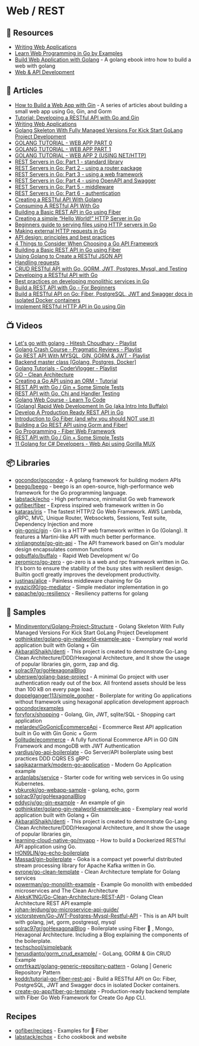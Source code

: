 # Web / REST

## 📘 Resources
- [Writing Web Applications](https://go.dev/doc/articles/wiki/)
- [Learn Web Programming in Go by Examples](https://gowebexamples.com/)
- [Build Web Application with Golang](https://astaxie.gitbooks.io/build-web-application-with-golang/content/en/) - A golang ebook intro how to build a web with golang
- [Web & API Development](https://github.com/golang/go/wiki/Articles#web--api-development)

## 📕 Articles
- [How to Build a Web App with Gin](https://universalglue.dev/series/how-to-build-a-web-app-with-gin/) - A series of articles about building a small web app using Go, Gin, and Gorm
- [Tutorial: Developing a RESTful API with Go and Gin](https://go.dev/doc/tutorial/web-service-gin)
- [Writing Web Applications](https://go.dev/doc/articles/wiki/)
- [Golang Skeleton With Fully Managed Versions For Kick Start GoLang Project Development](https://www.mindinventory.com/blog/golang-project-structure/)
- [GOLANG TUTORIAL - WEB APP PART 0](https://www.bogotobogo.com/GoLang/GoLang_Web.php)
- [GOLANG TUTORIAL - WEB APP PART 1](https://www.bogotobogo.com/GoLang/GoLang_Web_Application_1.php)
- [GOLANG TUTORIAL - WEB APP 2 (USING NET/HTTP)](https://www.bogotobogo.com/GoLang/GoLang_Web_Application_2.php)
- [REST Servers in Go: Part 1 - standard library](https://eli.thegreenplace.net/2021/rest-servers-in-go-part-1-standard-library/)
- [REST Servers in Go: Part 2 - using a router package](https://eli.thegreenplace.net/2021/rest-servers-in-go-part-2-using-a-router-package/)
- [REST Servers in Go: Part 3 - using a web framework](https://eli.thegreenplace.net/2021/rest-servers-in-go-part-3-using-a-web-framework/)
- [REST Servers in Go: Part 4 - using OpenAPI and Swagger](https://eli.thegreenplace.net/2021/rest-servers-in-go-part-4-using-openapi-and-swagger/)
- [REST Servers in Go: Part 5 - middleware](https://eli.thegreenplace.net/2021/rest-servers-in-go-part-5-middleware/)
- [REST Servers in Go: Part 6 - authentication](https://eli.thegreenplace.net/2021/rest-servers-in-go-part-6-authentication/)
- [Creating a RESTful API With Golang](https://tutorialedge.net/golang/creating-restful-api-with-golang/)
- [Consuming A RESTful API With Go](https://tutorialedge.net/golang/consuming-restful-api-with-go/)
- [Building a Basic REST API in Go using Fiber](https://tutorialedge.net/golang/basic-rest-api-go-fiber/)
- [Creating a simple “Hello World!” HTTP Server in Go](https://medium.com/rungo/creating-a-simple-hello-world-http-server-in-go-31c7fd70466e)
- [Beginners guide to serving files using HTTP servers in Go](https://medium.com/rungo/beginners-guide-to-serving-files-using-http-servers-in-go-4e542e628eac)
- [Making external HTTP requests in Go](https://medium.com/rungo/making-external-http-requests-in-go-eb4c015f8839)
- [API design: principles and best practices](https://yourbasic.org/algorithms/your-basic-api/)
- [4 Things to Consider When Choosing a Go API Framework](https://markphelps.me/posts/4-things-to-consider-when-choosing-a-go-api-framework/)
- [Building a Basic REST API in Go using Fiber](https://tutorialedge.net/golang/basic-rest-api-go-fiber/)
- [Using Golang to Create a RESTful JSON API](https://andela.com/insights/using-golang-to-create-a-restful-json-api/)
- [Handling requests](https://livebook.manning.com/book/go-web-programming/chapter-3/29)
- [CRUD RESTful API with Go, GORM, JWT, Postgres, Mysql, and Testing](https://levelup.gitconnected.com/crud-restful-api-with-go-gorm-jwt-postgres-mysql-and-testing-460a85ab7121)
- [Developing a RESTful API with Go](https://dev.to/kevwan/developing-a-restful-api-with-go-3jo5)
- [Best practices on developing monolithic services in Go](https://dev.to/kevwan/best-practices-on-developing-monolithic-services-in-go-3c95)
- [Build a REST API with Go - For Beginners](https://dev.to/karanpratapsingh/build-a-rest-api-with-go-for-beginners-3gp)
- [Build a RESTful API on Go: Fiber, PostgreSQL, JWT and Swagger docs in isolated Docker containers](https://dev.to/koddr/build-a-restful-api-on-go-fiber-postgresql-jwt-and-swagger-docs-in-isolated-docker-containers-475j)
- [Implement RESTful HTTP API in Go using Gin](https://dev.to/techschoolguru/implement-restful-http-api-in-go-using-gin-4ap1)
## 📺 Videos
- [Let's go with golang - Hitesh Choudhary - Playlist](https://www.youtube.com/playlist?list=PLRAV69dS1uWQGDQoBYMZWKjzuhCaOnBpa)
- [Golang Crash Course - Pragmatic Reviews - Playlist](https://www.youtube.com/playlist?list=PL3eAkoh7fypqUQUQPn-bXtfiYT_ZSVKmB)
- [Go REST API With MYSQL, GIN, GORM & JWT - Playlist](https://www.youtube.com/playlist?list=PLkVx132FdJZlTc_1gucKZ00b_s45DQlVQ)
- [Backend master class [Golang, Postgres, Docker]](https://www.youtube.com/playlist?list=PLy_6D98if3ULEtXtNSY_2qN21VCKgoQAE)
- [Golang Tutorials - CoderVlogger - Playlist](https://www.youtube.com/playlist?list=PLxa49UnOmIzr3Zm8DyzRlOwnXdgiYSJzA)
- [GO - Clean Architecture](https://www.youtube.com/playlist?list=PL7Bs8ngpweC6KN8g1_LS4Be0bWXB23UKB)
- [Creating a Go API using an ORM - Tutorial](https://www.youtube.com/watch?v=VAGodyl84OY&list=PLzUGFf4GhXBL4GHXVcMMvzgtO8-WEJIoY&index=6)
- [REST API with Go / Gin + Some Simple Tests](https://www.youtube.com/watch?v=LOn1GUsjOF4)
- [REST API with Go, Chi and Handler Testing](https://www.youtube.com/watch?v=zeme_TmXyBk)
- [Golang Web Course - Learn To Code](https://www.youtube.com/playlist?list=PLSak_q1UXfPrba68q2afhFq4aBAPVSDbj)
- [[Golang] Rapid Web Development In Go (aka Intro Into Buffalo)](https://www.youtube.com/watch?v=J0JnHNgPMRk)
- [Develop A Production Ready REST API in Go](https://tutorialedge.net/courses/go-rest-api-course/)
- [Introduction to Go Fiber (and why you should NOT use it)](https://www.youtube.com/watch?v=INt68SlX-LE)
- [Building a Go REST API using Gorm and Fiber!](https://www.youtube.com/watch?v=Iq2qT0fRhAA)
- [Go Programming - Fiber Web Framework](https://www.youtube.com/watch?v=xHvzNJzA9DQ)
- [REST API with Go / Gin + Some Simple Tests](https://www.youtube.com/watch?v=LOn1GUsjOF4)
- [11 Golang for C# Developers - Web Api using Gorilla MUX](https://www.youtube.com/watch?v=hd5GoTjlCW4)
## 📦 Libraries
- [gocondor/gocondor](https://github.com/gocondor/gocondor) - A golang framework for building modern APIs
- [beego/beego](https://github.com/beego/beego) - beego is an open-source, high-performance web framework for the Go programming language.
- [labstack/echo](https://github.com/labstack/echo) - High performance, minimalist Go web framework
- [gofiber/fiber](https://github.com/gofiber/fiber) - Express inspired web framework written in Go
- [kataras/iris](https://github.com/kataras/iris) - The fastest HTTP/2 Go Web Framework. AWS Lambda, gRPC, MVC, Unique Router, Websockets, Sessions, Test suite, Dependency Injection and more
- [gin-gonic/gin](https://github.com/gin-gonic/gin) - Gin is a HTTP web framework written in Go (Golang). It features a Martini-like API with much better performance.
- [xinliangnote/go-gin-api](https://github.com/xinliangnote/go-gin-api) - The API framework based on Gin's modular design encapsulates common functions
- [gobuffalo/buffalo](https://github.com/gobuffalo/buffalo) - Rapid Web Development w/ Go
- [zeromicro/go-zero](https://github.com/zeromicro/go-zero) - go-zero is a web and rpc framework written in Go. It's born to ensure the stability of the busy sites with resilient design. Builtin goctl greatly improves the development productivity.
- [justinas/alice](https://github.com/justinas/alice) - Painless middleware chaining for Go
- [eyazici90/go-mediator](https://github.com/eyazici90/go-mediator) - Simple mediator implementation in go
- [eapache/go-resiliency](https://github.com/eapache/go-resiliency) - Resiliency patterns for golang
## 🚀 Samples
- [Mindinventory/Golang-Project-Structure](https://github.com/Mindinventory/Golang-Project-Structure) - Golang Skeleton With Fully Managed Versions For Kick Start GoLang Project Development
- [gothinkster/golang-gin-realworld-example-app](https://github.com/gothinkster/golang-gin-realworld-example-app) - Exemplary real world application built with Golang + Gin
- [AkbaraliShaikh/denti](https://github.com/AkbaraliShaikh/denti) - This project is created to demonstrate Go-Lang Clean Architecture/DDD/Hexagonal Architecture, and It show the usage of popular libraries gin, gorm, zap and dig.
- [solrac97gr/goHexagonalBlog](https://github.com/solrac97gr/goHexagonalBlog)
- [uberswe/golang-base-project](https://github.com/uberswe/golang-base-project) - A minimal Go project with user authentication ready out of the box. All frontend assets should be less than 100 kB on every page load.
- [doppelganger113/simple_gopher](https://github.com/doppelganger113/simple_gopher) - Boilerplate for writing Go applications without framework using hexagonal application development approach
- [gocondor/examples](https://github.com/gocondor/examples)
- [foryforx/shopping](https://github.com/foryforx/shopping) - Golang, Gin, JWT, sqlite/SQL - Shopping cart application
- [melardev/GoGonicEcommerceApi](https://github.com/melardev/GoGonicEcommerceApi) - Ecommerce Rest API application built in Go with Gin Gonic + Gorm
- [5olitude/ecommerce](https://github.com/5olitude/ecommerce) - A fully functional Ecommerce API in GO GIN Framework and mongoDB with JWT Authentication
- [vardius/go-api-boilerplate](https://github.com/vardius/go-api-boilerplate) - Go Server/API boilerplate using best practices DDD CQRS ES gRPC
- [sagikazarmark/modern-go-application](https://github.com/sagikazarmark/modern-go-application) - Modern Go Application example
- [ardanlabs/service](https://github.com/ardanlabs/service) - Starter code for writing web services in Go using Kubernetes.
- [ybkuroki/go-webapp-sample](https://github.com/ybkuroki/go-webapp-sample) - golang, echo, gorm
- [solrac97gr/goHexagonalBlog](https://github.com/solrac97gr/goHexagonalBlog)
- [eddycjy/go-gin-example](https://github.com/eddycjy/go-gin-example) - An example of gin
- [gothinkster/golang-gin-realworld-example-app](https://github.com/gothinkster/golang-gin-realworld-example-app) - Exemplary real world application built with Golang + Gin
- [AkbaraliShaikh/denti](https://github.com/AkbaraliShaikh/denti) - This project is created to demonstrate Go-Lang Clean Architecture/DDD/Hexagonal Architecture, and It show the usage of popular libraries gin, 
- [learning-cloud-native-go/myapp](https://github.com/learning-cloud-native-go/myapp) - How to build a Dockerized RESTful API application using Go.
- [HON9LIN/go-echo-boilerplate](https://github.com/HON9LIN/go-echo-boilerplate)
- [Massad/gin-boilerplate](https://github.com/Massad/gin-boilerplate) - Goka is a compact yet powerful distributed stream processing library for Apache Kafka written in Go.
- [evrone/go-clean-template](https://github.com/evrone/go-clean-template) - Clean Architecture template for Golang services
- [powerman/go-monolith-example](https://github.com/powerman/go-monolith-example) - Example Go monolith with embedded microservices and The Clean Architecture
- [AleksK1NG/Go-Clean-Architecture-REST-API](https://github.com/AleksK1NG/Go-Clean-Architecture-REST-API) - Golang Clean Architecture REST API example
- [johan-lejdung/go-microservice-api-guide/](https://github.com/johan-lejdung/go-microservice-api-guide/)
- [victorsteven/Go-JWT-Postgres-Mysql-Restful-API](https://github.com/victorsteven/Go-JWT-Postgres-Mysql-Restful-API) - This is an API built with golang, jwt, gorm, postgresql, mysql
- [solrac97gr/goHexagonalBlog](https://github.com/solrac97gr/goHexagonalBlog) - Boilerplate using Fiber 🚀 , Mongo, Hexagonal Architecture. Including a Blog explaining the components of the boilerplate.
- [techschool/simplebank](https://github.com/techschool/simplebank)
- [herusdianto/gorm_crud_example/](https://github.com/herusdianto/gorm_crud_example/) - GoLang, GORM & Gin CRUD Example
- [omrfrkazt/golang-generic-repository-pattern](https://github.com/omrfrkazt/golang-generic-repository-pattern) - Golang | Generic Repository Pattern
- [koddr/tutorial-go-fiber-rest-api](https://github.com/koddr/tutorial-go-fiber-rest-api) - Build a RESTful API on Go: Fiber, PostgreSQL, JWT and Swagger docs in isolated Docker containers.
- [create-go-app/fiber-go-template](https://github.com/create-go-app/fiber-go-template) - Production-ready backend template with Fiber Go Web Framework for Create Go App CLI.

## Recipes
- [gofiber/recipes](https://github.com/gofiber/recipes) - Examples for 🚀 Fiber
- [labstack/echox](https://github.com/labstack/echox) - Echo cookbook and website